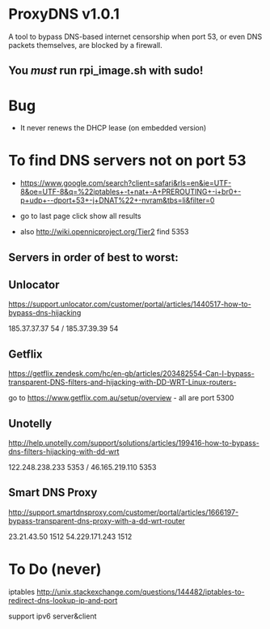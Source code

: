 ProxyDNS v1.0.1
===============
A tool to bypass DNS-based internet censorship when port 53, or even DNS packets themselves, are blocked by a firewall.

You *must* run rpi_image.sh with sudo!
--------------------------------------

Bug
===

* It never renews the DHCP lease (on embedded version)

To find DNS servers not on port 53
==================================

* https://www.google.com/search?client=safari&rls=en&ie=UTF-8&oe=UTF-8&q=%22iptables+-t+nat+-A+PREROUTING+-i+br0+-p+udp+--dport+53+-j+DNAT%22+-nvram&tbs=li&filter=0

* go to last page click show all results

* also http://wiki.opennicproject.org/Tier2 find 5353

Servers in order of best to worst:
----------------------------------

Unlocator
---------

https://support.unlocator.com/customer/portal/articles/1440517-how-to-bypass-dns-hijacking

185.37.37.37 54 / 185.37.39.39 54

Getflix
-------

https://getflix.zendesk.com/hc/en-gb/articles/203482554-Can-I-bypass-transparent-DNS-filters-and-hijacking-with-DD-WRT-Linux-routers-

go to https://www.getflix.com.au/setup/overview - all are port 5300

Unotelly
--------

http://help.unotelly.com/support/solutions/articles/199416-how-to-bypass-dns-filters-hijacking-with-dd-wrt

122.248.238.233 5353 / 46.165.219.110 5353

Smart DNS Proxy
---------------

http://support.smartdnsproxy.com/customer/portal/articles/1666197-bypass-transparent-dns-proxy-with-a-dd-wrt-router

23.21.43.50 1512
54.229.171.243 1512

To Do (never)
=============

iptables http://unix.stackexchange.com/questions/144482/iptables-to-redirect-dns-lookup-ip-and-port

support ipv6 server&client
